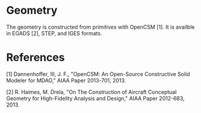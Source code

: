 
# Geometry 

The geometry is constructed from primitives with OpenCSM [1]. 
It is availble in EGADS [2], STEP, and IGES formats.

# References

[1] Dannenhoffer, III, J. F., "OpenCSM: An Open-Source Constructive Solid
Modeler for MDAO," AIAA Paper 2013-701, 2013.

[2] R. Haimes, M. Drela, "On The Construction of Aircraft Conceptual Geometry for High-Fidelity Analysis and Design," AIAA Paper 2012-683, 2013.
